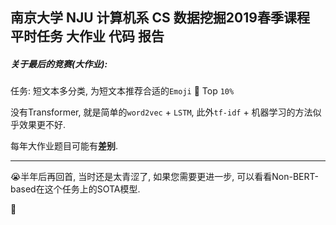 ## 南京大学 NJU 计算机系 CS 数据挖掘2019春季课程 平时任务 大作业 代码 报告



##### 关于最后的竞赛(大作业):

任务: 短文本多分类, 为短文本推荐合适的`Emoji` :feet: Top `10%`

没有Transformer, 就是简单的`word2vec` + `LSTM`, 此外`tf-idf` + 机器学习的方法似乎效果更不好.

每年大作业题目可能有**差别**.

---

:sob:半年后再回首, 当时还是太青涩了, 如果您需要更进一步, 可以看看Non-BERT-based在这个任务上的SOTA模型.

:night_with_stars: